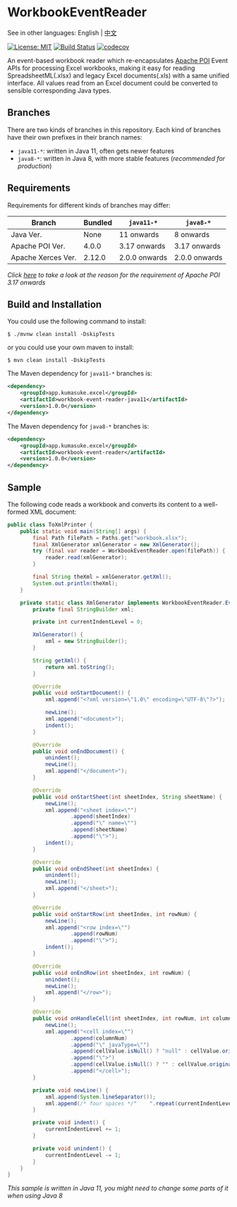 # WorkbookEventReader
See in other languages: English | [中文](README_CN.md)

[![License: MIT](https://img.shields.io/badge/License-MIT-yellow.svg)](https://opensource.org/licenses/MIT) [![Build Status](https://api.travis-ci.org/kumasuke120/workbook-event-reader.svg?branch=java11-release)](https://travis-ci.org/kumasuke120/workbook-event-reader) [![codecov](https://codecov.io/gh/kumasuke120/workbook-event-reader/branch/java11-release/graph/badge.svg)](https://codecov.io/gh/kumasuke120/workbook-event-reader)

An event-based workbook reader which re-encapsulates [Apache POI](https://poi.apache.org/) Event APIs for processing 
Excel workbooks, making it easy for reading SpreadsheetML(.xlsx) and legacy Excel documents(.xls) with a same unified interface.
All values read from an Excel document could be converted to sensible corresponding Java types.

## Branches
There are two kinds of branches in this repository. Each kind of branches have their own prefixes in their branch names:
- `java11-*`: written in Java 11, often gets newer features
- `java8-*`: written in Java 8, with more stable features (_recommended for production_)

## Requirements
Requirements for different kinds of branches may differ:

| Branch             	| Bundled 	| `java11-*`       	| `java8-*`        	|
|--------------------	|---------	|------------------	|------------------	|
| Java Ver.          	| None     	| 11 onwards    	| 8 onwards     	|
| Apache POI Ver.    	| 4.0.0   	| 3.17 onwards  	| 3.17 onwards  	|
| Apache Xerces Ver. 	| 2.12.0  	| 2.0.0 onwards 	| 2.0.0 onwards 	|

_Click [here](https://bz.apache.org/bugzilla/show_bug.cgi?id=61034) to take a look at the reason 
for the requirement of Apache POI 3.17 onwards_

## Build and Installation
You could use the following command to install:
```
$ ./mvnw clean install -DskipTests
```
or you could use your own maven to install:
```
$ mvn clean install -DskipTests
```

The Maven dependency for `java11-*` branches is:
```xml
<dependency>
    <groupId>app.kumasuke.excel</groupId>
    <artifactId>workbook-event-reader-java11</artifactId>
    <version>1.0.0</version>
</dependency>
```
The Maven dependency for `java8-*` branches is:
```xml
<dependency>
    <groupId>app.kumasuke.excel</groupId>
    <artifactId>workbook-event-reader</artifactId>
    <version>1.0.0</version>
</dependency>
```

## Sample
The following code reads a workbook and converts its content to a well-formed XML document:
```java
public class ToXmlPrinter {
    public static void main(String[] args) {
        final Path filePath = Paths.get("workbook.xlsx");
        final XmlGenerator xmlGenerator = new XmlGenerator();
        try (final var reader = WorkbookEventReader.open(filePath)) {
            reader.read(xmlGenerator);
        }

        final String theXml = xmlGenerator.getXml();
        System.out.println(theXml);
    }

    private static class XmlGenerator implements WorkbookEventReader.EventHandler {
        private final StringBuilder xml;

        private int currentIndentLevel = 0;

        XmlGenerator() {
            xml = new StringBuilder();
        }

        String getXml() {
            return xml.toString();
        }

        @Override
        public void onStartDocument() {
            xml.append("<?xml version=\"1.0\" encoding=\"UTF-8\"?>");

            newLine();
            xml.append("<document>");
            indent();
        }

        @Override
        public void onEndDocument() {
            unindent();
            newLine();
            xml.append("</document>");
        }

        @Override
        public void onStartSheet(int sheetIndex, String sheetName) {
            newLine();
            xml.append("<sheet index=\"")
                    .append(sheetIndex)
                    .append("\" name=\"")
                    .append(sheetName)
                    .append("\">");
            indent();
        }

        @Override
        public void onEndSheet(int sheetIndex) {
            unindent();
            newLine();
            xml.append("</sheet>");
        }

        @Override
        public void onStartRow(int sheetIndex, int rowNum) {
            newLine();
            xml.append("<row index=\"")
                    .append(rowNum)
                    .append("\">");
            indent();
        }

        @Override
        public void onEndRow(int sheetIndex, int rowNum) {
            unindent();
            newLine();
            xml.append("</row>");
        }

        @Override
        public void onHandleCell(int sheetIndex, int rowNum, int columnNum, CellValue cellValue) {
            newLine();
            xml.append("<cell index=\"")
                    .append(columnNum)
                    .append("\" javaType=\"")
                    .append(cellValue.isNull() ? "null" : cellValue.originalType().getCanonicalName())
                    .append("\">")
                    .append(cellValue.isNull() ? "" : cellValue.originalValue())
                    .append("</cell>");
        }

        private void newLine() {
            xml.append(System.lineSeparator());
            xml.append(/* four spaces */"    ".repeat(currentIndentLevel));
        }

        private void indent() {
            currentIndentLevel += 1;
        }

        private void unindent() {
            currentIndentLevel -= 1;
        }
    }
}
``` 
_This sample is written in Java 11, you might need to change some parts of it when using Java 8_